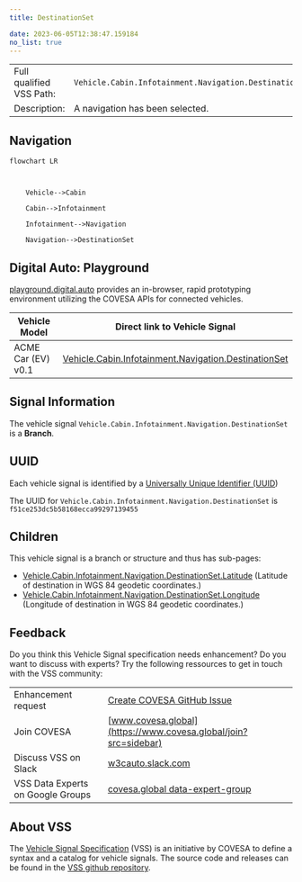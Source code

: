 ```yaml
---
title: DestinationSet

date: 2023-06-05T12:38:47.159184
no_list: true
---
```



| | |
|---|---|
| Full qualified VSS Path: | `Vehicle.Cabin.Infotainment.Navigation.DestinationSet` |
| Description: | A navigation has been selected. |

## Navigation

```mermaid
flowchart LR



    Vehicle-->Cabin

    Cabin-->Infotainment

    Infotainment-->Navigation

    Navigation-->DestinationSet

```


## Digital Auto: Playground

[playground.digital.auto](http://digital.auto) provides an in-browser, rapid prototyping environment utilizing the COVESA APIs for connected vehicles. 

| Vehicle Model | Direct link to Vehicle Signal |
|---|---|
| ACME Car (EV) v0.1 | [Vehicle.Cabin.Infotainment.Navigation.DestinationSet](https://digitalauto.netlify.app/model/STLWzk1WyqVVLbfymb4f/cvi/list/Vehicle.Cabin.Infotainment.Navigation.DestinationSet/) |


## Signal Information




The vehicle signal `Vehicle.Cabin.Infotainment.Navigation.DestinationSet` is a **Branch**.





## UUID

Each vehicle signal is identified by a [Universally Unique Identifier (UUID](https://en.wikipedia.org/wiki/Universally_unique_identifier))

The UUID for `Vehicle.Cabin.Infotainment.Navigation.DestinationSet` is `f51ce253dc5b58168ecca99297139455`

## Children

This vehicle signal is a branch or structure and thus has sub-pages:

- [Vehicle.Cabin.Infotainment.Navigation.DestinationSet.Latitude](latitude/) (Latitude of destination in WGS 84 geodetic coordinates.)
- [Vehicle.Cabin.Infotainment.Navigation.DestinationSet.Longitude](longitude/) (Longitude of destination in WGS 84 geodetic coordinates.)


## Feedback

Do you think this Vehicle Signal specification needs enhancement? Do you want to discuss with experts? Try the following ressources to get in touch with the VSS community:

| | |
|---|---|
| Enhancement request | [Create COVESA GitHub Issue](https://github.com/COVESA/vehicle_signal_specification/issues/new?body=Please+describe+your+feedback&title=Signal+feedback+Vehicle.Cabin.Infotainment.Navigation.DestinationSet) |
| Join COVESA | [www.covesa.global](https://www.covesa.global/join?src=sidebar) |
| Discuss VSS on Slack | [w3cauto.slack.com](http://w3cauto.slack.com/) |
| VSS Data Experts on Google Groups | [covesa.global data-expert-group](https://groups.google.com/a/covesa.global/g/data-expert-group) |

## About VSS

The [Vehicle Signal Specification](https://covesa.github.io/vehicle_signal_specification/) (VSS)
is an initiative by COVESA to define a syntax and a catalog for vehicle signals.
The source code and releases can be found in the [VSS github repository](https://github.com/COVESA/vehicle_signal_specification).

